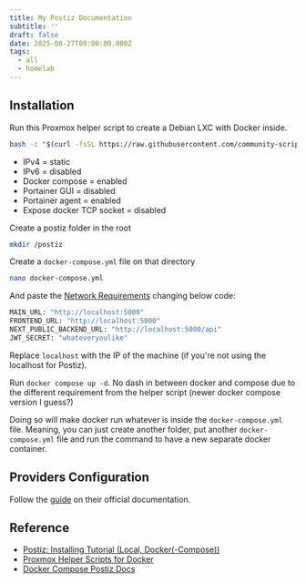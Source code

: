 ```yaml
---
title: My Postiz Documentation
subtitle: ''
draft: false
date: 2025-08-27T00:00:00.000Z
tags:
  - all
  - homelab
---
```


## Installation

Run this Proxmox helper script to create a Debian LXC with Docker inside.

```bash
bash -c "$(curl -fsSL https://raw.githubusercontent.com/community-scripts/ProxmoxVE/main/ct/docker.sh)"
```

* IPv4 = static
* IPv6 = disabled
* Docker compose = enabled
* Portainer GUI = disabled
* Portainer agent = enabled
* Expose docker TCP socket = disabled

Create a postiz folder in the root

```bash
mkdir /postiz
```

Create a `docker-compose.yml` file on that directory

```bash
nano docker-compose.yml
```

And paste the [Network Requirements](https://docs.postiz.com/installation/docker-compose) changing below code:

```bash
MAIN_URL: "http://localhost:5000"
FRONTEND_URL: "http://localhost:5000"
NEXT_PUBLIC_BACKEND_URL: "http://localhost:5000/api"
JWT_SECRET: "whateveryoulike"
```

Replace `localhost` with the IP of the machine (if you're not using the localhost for Postiz).

Run `docker compose up -d`. No dash in between docker and compose due to the different requirement from the helper script (newer docker compose version I guess?)

Doing so will make docker run whatever is inside the `docker-compose.yml` file. Meaning, you can just create another folder, put another `docker-compose.yml` file and run the command to have a new separate docker container.

## Providers Configuration

Follow the [guide](https://docs.postiz.com/providers) on their official documentation.

## Reference

* [Postiz: Installing Tutorial (Local, Docker(-Compose))](https://youtu.be/A6CjAmJOWvA?si=RFVoNxUgPR0RgVOx)
* [Proxmox Helper Scripts for Docker](https://community-scripts.github.io/ProxmoxVE/scripts?id=docker)
* [Docker Compose Postiz Docs](https://docs.postiz.com/installation/docker-compose)
